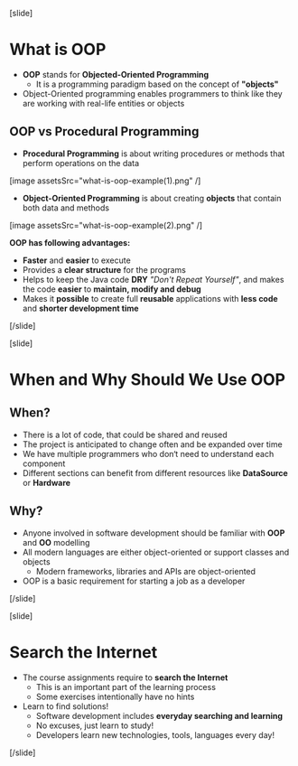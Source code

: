 [slide]

# What is OOP

- **OOP** stands for **Objected-Oriented Programming**
    - It is a programming paradigm based on the concept of **"objects"**
- Object-Oriented programming enables programmers to think like they are working with real-life entities or objects 

## OOP vs Procedural Programming

- **Procedural Programming** is about writing procedures or methods that perform operations on the data

[image assetsSrc="what-is-oop-example(1).png" /]

- **Object-Oriented Programming** is about creating **objects** that contain both data and methods

[image assetsSrc="what-is-oop-example(2).png" /]

**OOP has following advantages:**

- **Faster** and **easier** to execute
- Provides a **clear structure** for the programs
- Helps to keep the Java code **DRY** *"Don't Repeat Yourself"*, and makes the code **easier** to **maintain, modify and debug**
- Makes it **possible** to create full **reusable** applications with **less code** and **shorter development time**

[/slide]

[slide]

# When and Why Should We Use OOP

## When?

- There is a lot of code, that could be shared and reused
- The project is anticipated to change often and be expanded over time
- We have multiple programmers who don‘t need to understand each component 
- Different sections can benefit from different resources like **DataSource** or **Hardware**

## Why?

- Anyone involved in software development should be familiar with **OOP** and **OO** modelling
- All modern languages are either object-oriented or support classes and objects
    - Modern frameworks, libraries and APIs are object-oriented
- OOP is a basic requirement for starting a job as a developer

[/slide]

[slide]

# Search the Internet

- The course assignments require to **search the Internet**
    - This is an important part of the learning process
    - Some exercises intentionally have no hints
- Learn to find solutions!
    - Software development includes **everyday searching and learning**
    - No excuses, just learn to study!
    - Developers learn new technologies, tools, languages every day!
    
[/slide]
